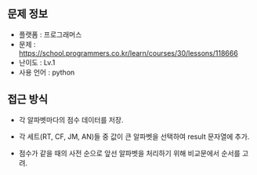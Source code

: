 ## 문제 정보

- 플랫폼 : 프로그래머스
- 문제 : https://school.programmers.co.kr/learn/courses/30/lessons/118666
- 난이도 : Lv.1
- 사용 언어 : python

## 접근 방식

- 각 알파벳마다의 점수 데이터를 저장.

- 각 세트(RT, CF, JM, AN)들 중 값이 큰 알파벳을 선택하여 result 문자열에 추가.

- 점수가 같을 때의 사전 순으로 앞선 알파벳을 처리하기 위해 비교문에서 순서를 고려.
